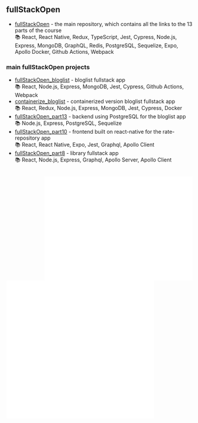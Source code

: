 ## fullStackOpen

- [fullStackOpen](https://github.com/EGRrqq/fullStackOpen) - the main repository, which contains all the links to the 13 parts of the course <br/>
  📚 React, React Native, Redux, TypeScript, Jest, Cypress, Node.js, Express, MongoDB, GraphQL, Redis, PostgreSQL, Sequelize, Expo, Apollo Docker, Github Actions, Webpack

### main fullStackOpen projects

- [fullStackOpen_bloglist](https://github.com/EGRrqq/fullStackOpen_bloglist) - bloglist fullstack app <br/>
   📚 React, Node.js, Express, MongoDB, Jest, Cypress, Github Actions, Webpack
- [containerize_bloglist](https://github.com/EGRrqq/containerize_bloglist) - containerized version bloglist fullstack app <br/>
  📚 React, Redux, Node.js, Express, MongoDB, Jest, Cypress, Docker
- [fullStackOpen_part13](https://github.com/EGRrqq/fullStackOpen_part13) - backend using PostgreSQL for the bloglist app <br/>
  📚 Node.js, Express, PostgreSQL, Sequelize
- [fullStackOpen_part10](https://github.com/EGRrqq/fullStackOpen_part10) - frontend built on react-native for the rate-repository app <br/>
  📚 React, React Native, Expo, Jest, Graphql, Apollo Client
- [fullStackOpen_part8](https://github.com/EGRrqq/fullStackOpen/tree/main/part8/) - library fullstack app <br/>
  📚 React, Node.js, Express, Graphql, Apollo Server, Apollo Client

##

<picture>
  <img align="right" width="400" src="./leetcode.svg" alt="Metrics">
</picture>

<picture>
  <img align="left" width="400" src="./general.svg" alt="Metrics">
</picture>

<picture>
  <img align="left" width="400" src="./languages.svg" alt="Metrics">
</picture>



